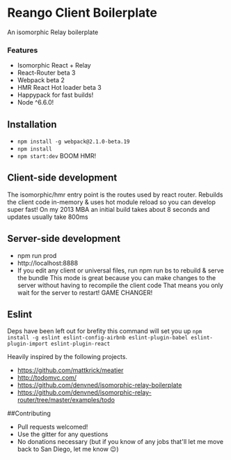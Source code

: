 # Reango Client Boilerplate
An isomorphic Relay boilerplate

### Features


* Isomorphic React + Relay
* React-Router beta 3
 * Webpack beta 2
 * HMR React Hot loader beta 3
 * Happypack for fast builds!
* Node ^6.6.0!

## Installation 
* `npm install -g webpack@2.1.0-beta.19`
* `npm install`
* `npm start:dev`
BOOM HMR!

## Client-side development
The isomorphic/hmr entry point is the routes used by react router. 
Rebuilds the client code in-memory & uses hot module reload so you can develop super fast! On my 2013 MBA an initial build takes about 8 seconds and updates usually take 800ms

## Server-side development

* npm run prod
* http://localhost:8888
* If you edit any client or universal files, run npm run bs to rebuild & serve the bundle
This mode is great because you can make changes to the server without having to recompile the client code That means you only wait for the server to restart! GAME CHANGER!

## Eslint
Deps have been left out for brefity this command will set you up
`npm install -g eslint eslint-config-airbnb eslint-plugin-babel eslint-plugin-import eslint-plugin-react`


Heavily inspired by the following projects.
* https://github.com/mattkrick/meatier
* http://todomvc.com/
* https://github.com/denvned/isomorphic-relay-boilerplate
* https://github.com/denvned/isomorphic-relay-router/tree/master/examples/todo


##Contributing
 - Pull requests welcomed!
 - Use the gitter for any questions
 - No donations necessary (but if you know of any jobs that'll let me move back to San Diego, let me know :wink:)